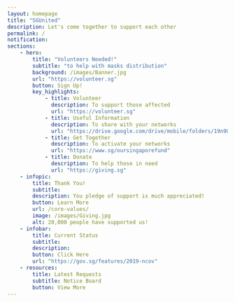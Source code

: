 ```yaml
---
layout: homepage
title: "SGUnited"
description: Let's come together to support each other
permalink: /
notification: 
sections:
    - hero:
        title: "Volunteers Needed!"
        subtitle: "to help with masks distribution"
        background: /images/Banner.jpg
        url: "https://volunteer.sg"
        button: Sign Up!
        key_highlights:
            - title: Volunteer
              description: To support those affected
              url: "https://volunteer.sg" 
            - title: Useful Information
              description: To share with your networks
              url: "https://drive.google.com/drive/mobile/folders/19n9Um9d9YEGsDTaW3gRp0cFQgpBMIZ_Y"                                  
            - title: Get Together
              description: To activate your networks
              url: "https://www.sg/oursingaporefund"
            - title: Donate
              description: To help those in need
              url: "https://giving.sg" 
    - infopic:
        title: Thank You!
        subtitle: 
        description: You pledge of support is much appreciated!
        button: Learn More
        url: /core-values/
        image: /images/Giving.jpg
        alt: 20,000 people have supported us!
    - infobar:
        title: Current Status        
        subtitle: 
        description: 
        button: Click Here
        url: "https://gov.sg/features/2019-ncov"
    - resources:
        title: Latest Requests
        subtitle: Notice Board
        button: View More
---
```


